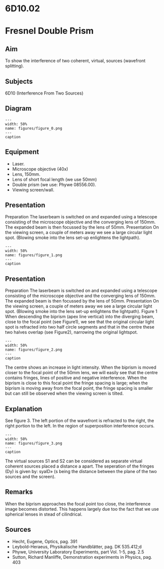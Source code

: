 # 6D10.02 
  # Fresnel Double Prism 
    
  
## Aim   
 To show the interference of two coherent, virtual, sources (wavefront splitting).    
  
## Subjects   
 6D10 (Interference From Two Sources)   
  
## Diagram   
   
```{figure} figures/figure_0.png  
---  
width: 50%  
name: figures/figure_0.png  
---  
caption  
``` 
      
  
## Equipment   
 
 *  Laser. 
 *  Microscope objective (40x) 
 *  Lens, 150mm. 
 *  Lens of short focal length (we use 50mm) 
 *  Double prism (we use: Phywe 08556.00). 
 *  Viewing screen/wall.
     
  
## Presentation   
 Preparation The laserbeam is switched on and expanded using a telescope consisting of the microscope objective and the converging lens of 150mm. The expanded beam is then focussed by the lens of 50mm. Presentation On the viewing screen, a couple of meters away we see a large circular light spot. (Blowing smoke into the lens set-up enlightens the lightpath).   
```{figure} figures/figure_1.png  
---  
width: 50%  
name: figures/figure_1.png  
---  
caption  
``` 
     
  
## Presentation   
 Preparation The laserbeam is switched on and expanded using a telescope consisting of the microscope objective and the converging lens of 150mm. The expanded beam is then focussed by the lens of 50mm. Presentation On the viewing screen, a couple of meters away we see a large circular light spot. (Blowing smoke into the lens set-up enlightens the lightpath).  Figure 1  When descending the biprism (apex line vertical) into the diverging beam, close to the focal point (see Figure1), we see that the original circular light spot is refracted into two half circle segments and that in the centre these two halves overlap (see Figure2), narrowing the original lightspot.    
```{figure} figures/figure_2.png  
---  
width: 50%  
name: figures/figure_2.png  
---  
caption  
``` 
  The centre shows an increase in light intensity. When the biprism is moved closer to the focal point of the 50mm lens, we will easily see that the centre contains fringes, lines of positive and negative interference. When the biprism is close to this focal point the fringe spacing is large; when the biprism is moving away from the focal point, the fringe spacing is smaller but can still be observed when the viewing screen is tilted.    
  
## Explanation   
 See figure 3. The left portion of the wavefront is refracted to the right, the right portion to the left. In the region of superposition interference occurs.    
```{figure} figures/figure_3.png  
---  
width: 50%  
name: figures/figure_3.png  
---  
caption  
``` 
 The virtual sources S1 and S2 can be considered as separate virtual coherent sources placed a distance a apart. The seperation of the fringes (Dy) is given by: syalD» (s being the distance between the plane of the two sources and the screen).    
  
## Remarks   
 When the biprism approaches the focal point too close, the interference image becomes distorted. This happens largely due too the fact that we use spherical lenses in stead of cilindrical.    
  
## Sources   
 
 *  Hecht, Eugene, Optics, pag. 391 
 *  Leybold-Heraeus, Physikalische Handblätter, pag. DK 535.412;d 
 *  Phywe, University Laboratory Experiments, part Vol. 1-5, pag. 2.5 
 *  Sutton, Richard Manliffe, Demonstration experiments in Physics, pag. 403
  